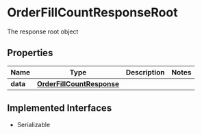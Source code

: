 

# OrderFillCountResponseRoot

The response root object

## Properties

Name | Type | Description | Notes
------------ | ------------- | ------------- | -------------
**data** | [**OrderFillCountResponse**](OrderFillCountResponse.md) |  | 


## Implemented Interfaces

* Serializable


